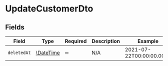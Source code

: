 # UpdateCustomerDto


## Fields

| Field                                                         | Type                                                          | Required                                                      | Description                                                   | Example                                                       |
| ------------------------------------------------------------- | ------------------------------------------------------------- | ------------------------------------------------------------- | ------------------------------------------------------------- | ------------------------------------------------------------- |
| `deletedAt`                                                   | [\DateTime](https://www.php.net/manual/en/class.datetime.php) | :heavy_minus_sign:                                            | N/A                                                           | 2021-07-22T00:00:00.000Z                                      |